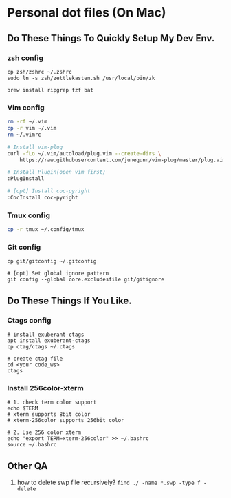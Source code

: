 # Personal dot files (On Mac)

## Do These Things To Quickly Setup My Dev Env.
### zsh config
```
cp zsh/zshrc ~/.zshrc
sudo ln -s zsh/zettlekasten.sh /usr/local/bin/zk

brew install ripgrep fzf bat

```

### Vim config
```bash
rm -rf ~/.vim
cp -r vim ~/.vim
rm ~/.vimrc

# Install vim-plug
curl -fLo ~/.vim/autoload/plug.vim --create-dirs \
    https://raw.githubusercontent.com/junegunn/vim-plug/master/plug.vim

# Install Plugin(open vim first)
:PlugInstall

# [opt] Install coc-pyright
:CocInstall coc-pyright
```

### Tmux config
```bash
cp -r tmux ~/.config/tmux
```

### Git config
```
cp git/gitconfig ~/.gitconfig

# [opt] Set global ignore pattern
git config --global core.excludesfile git/gitignore
```

## Do These Things If You Like.
### Ctags config
```
# install exuberant-ctags
apt install exuberant-ctags
cp ctag/ctags ~/.ctags

# create ctag file
cd <your code_ws>
ctags
```

### Install 256color-xterm
```
# 1. check term color support
echo $TERM
# xterm supports 8bit color
# xterm-256color supports 256bit color

# 2. Use 256 color xterm
echo "export TERM=xterm-256color" >> ~/.bashrc
source ~/.bashrc
```


## Other QA
1. how to delete swp file recursively?
`find ./ -name *.swp -type f -delete`
